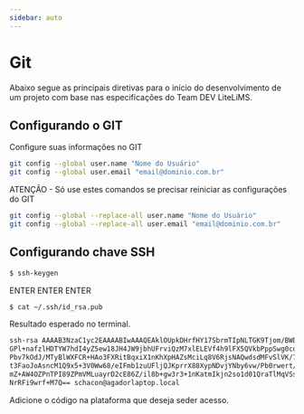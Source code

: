 ```yaml
---
sidebar: auto
---
```

# Git

Abaixo segue as principais diretivas para o início do desenvolvimento de um projeto com base nas especificações do Team DEV LiteLiMS.

## Configurando o GIT

Configure suas informações no GIT

```bash
git config --global user.name "Nome do Usuário"
git config --global user.email "email@dominio.com.br"
```

ATENÇÃO - Só use estes comandos se precisar reiniciar as configurações do GIT

```bash
git config --global --replace-all user.name "Nome do Usuário"
git config --global --replace-all user.email "email@dominio.com.br"
```

## Configurando chave SSH

```bash
$ ssh-keygen
```

ENTER
ENTER
ENTER

```bash
$ cat ~/.ssh/id_rsa.pub
```

Resultado esperado no terminal.

```bash
ssh-rsa AAAAB3NzaC1yc2EAAAABIwAAAQEAklOUpkDHrfHY17SbrmTIpNLTGK9Tjom/BWDSU
GPl+nafzlHDTYW7hdI4yZ5ew18JH4JW9jbhUFrviQzM7xlELEVf4h9lFX5QVkbPppSwg0cda3
Pbv7kOdJ/MTyBlWXFCR+HAo3FXRitBqxiX1nKhXpHAZsMciLq8V6RjsNAQwdsdMFvSlVK/7XA
t3FaoJoAsncM1Q9x5+3V0Ww68/eIFmb1zuUFljQJKprrX88XypNDvjYNby6vw/Pb0rwert/En
mZ+AW4OZPnTPI89ZPmVMLuayrD2cE86Z/il8b+gw3r3+1nKatmIkjn2so1d01QraTlMqVSsbx
NrRFi9wrf+M7Q== schacon@agadorlaptop.local
```

Adicione o código na plataforma que deseja seder acesso.
